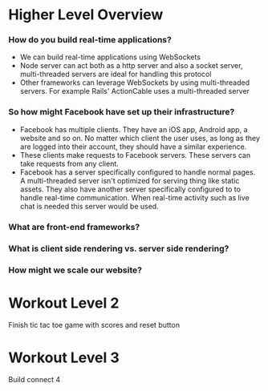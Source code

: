 # Higher Level Overview

### How do you build real-time applications?
* We can build real-time applications using WebSockets
* Node server can act both as a http server and also a socket server,
  multi-threaded servers are ideal for handling this protocol
* Other frameworks can leverage WebSockets by using multi-threaded servers. For
  example Rails' ActionCable uses a multi-threaded server

### So how might Facebook have set up their infrastructure?
* Facebook has multiple clients. They have an iOS app, Android app, a website
  and so on. No matter which client the user uses, as long as they are logged
  into their account, they should have a similar experience.
* These clients make requests to Facebook servers. These servers can take
  requests from any client.
* Facebook has a server specifically configured to handle normal pages. A
  multi-threaded server isn't optimized for serving thing like static assets.
  They also have another server specifically configured to to handle real-time
  communication. When real-time activity such as live chat is needed this server
  would be used.

### What are front-end frameworks?


### What is client side rendering vs. server side rendering?


### How might we scale our website?



# Workout Level 2
Finish tic tac toe game with scores and reset button

# Workout Level 3
Build connect 4

